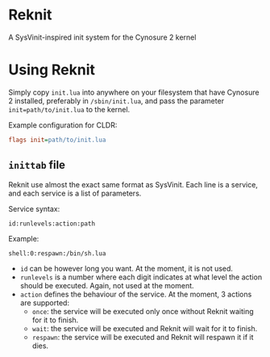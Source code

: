 # Reknit
A SysVinit-inspired init system for the Cynosure 2 kernel

# Using Reknit
Simply copy `init.lua` into anywhere on your filesystem that have Cynosure 2 installed, preferably in `/sbin/init.lua`, and pass the parameter `init=path/to/init.lua` to the kernel.

Example configuration for CLDR:
```cfg
flags init=path/to/init.lua
```

## `inittab` file
Reknit use almost the exact same format as SysVinit. Each line is a service, and each service is a list of parameters.

Service syntax:
```
id:runlevels:action:path
```

Example:
```
shell:0:respawn:/bin/sh.lua
```

- `id` can be however long you want. At the moment, it is not used.
- `runlevels` is a number where each digit indicates at what level the action should be executed. Again, not used at the moment.
- `action` defines the behaviour of the service. At the moment, 3 actions are supported:
  - `once`: the service will be executed only once without Reknit waiting for it to finish.
  - `wait`: the service will be executed and Reknit will wait for it to finish.
  - `respawn`: the service will be executed and Reknit will respawn it if it dies.

